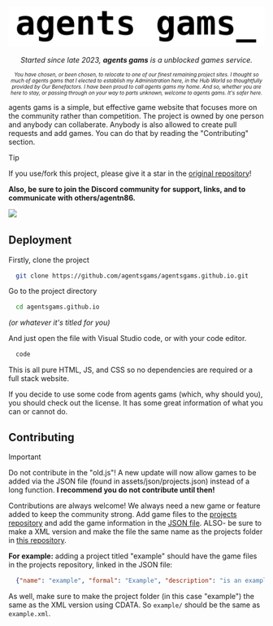 
<div align="center">
  <img src="https://raw.githubusercontent.com/agentsgams/.github/refs/heads/main/header.png">
  <p><i>Started since late 2023, <b>agents gams</b> is a unblocked games service.</i></p>
  <p style="font-size:10px"><i>You have chosen, or been chosen, to relocate to one of our finest remaining project sites. I thought so much of agents gams that I elected to establish my Administration here, in the Hub World so thoughtfully provided by Our Benefactors. I have been proud to call agents gams my home. And so, whether you are here to stay, or passing through on your way to parts unknown, welcome to agents gams. It's safer here.</i></p>
</div>

agents gams is a simple, but effective game website that focuses more on the community rather than competition. The project is owned by one person and anybody can collaberate. Anybody is also allowed to create pull requests and add games. You can do that by reading the "Contributing" section.

> [!TIP]
> If you use/fork this project, please give it a star in the [original repository](https://github.com/agentsgams/agentsgams.github.io)!

**Also, be sure to join the Discord community for support, links, and to communicate with others/agentn86.**

[<img src="https://raw.githubusercontent.com/agentsgams/agentsgams.github.io/refs/heads/main/assets/img/disc.png">](https://discord.gg/AMAA6tkysF)

## Deployment

Firstly, clone the project

```bash
  git clone https://github.com/agentsgams/agentsgams.github.io.git
```

Go to the project directory

```bash
  cd agentsgams.github.io
```
*(or whatever it's titled for you)*

And just open the file with Visual Studio code, or with your code editor.

```bash
  code
```

This is all pure HTML, JS, and CSS so no dependencies are required or a full stack website.

If you decide to use some code from agents gams (which, why should you), you should check out the license. It has some great information of what you can or cannot do.

## Contributing

> [!IMPORTANT]
> Do not contribute in the "old.js"! A new update will now allow games to be added via the JSON file (found in assets/json/projects.json) instead of a long function. **I recommend you do not contribute until then!**

Contributions are always welcome! We always need a new game or feature added to keep the community strong. Add game files to the [projects repository](https://github.com/agentsgams/projects) and add the game information in the [JSON file](./assets/json/projects.json). ALSO- be sure to make a XML version and make the file the same name as the projects folder in [this repository](https://github.com/agentsgams/projectsxml).

**For example:** adding a project titled "example" should have the game files in the projects repository, linked in the JSON file:

```json
  {"name": "example", "formal": "Example", "description": "is an example..", "image": "example.png", "color": "white", "link": "example"}
```

As well, make sure to make the project folder (in this case "example") the same as the XML version using CDATA. So `example/` should be the same as `example.xml`.